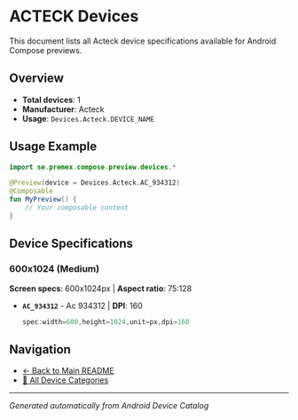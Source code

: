# ACTECK Devices

This document lists all Acteck device specifications available for Android Compose previews.

## Overview

- **Total devices**: 1
- **Manufacturer**: Acteck
- **Usage**: `Devices.Acteck.DEVICE_NAME`

## Usage Example

```kotlin
import se.premex.compose.preview.devices.*

@Preview(device = Devices.Acteck.AC_934312)
@Composable
fun MyPreview() {
    // Your composable content
}
```

## Device Specifications

### 600x1024 (Medium)

**Screen specs**: 600x1024px | **Aspect ratio**: 75:128

- **`AC_934312`** - Ac 934312 | **DPI**: 160
  ```kotlin
  spec:width=600,height=1024,unit=px,dpi=160
  ```

## Navigation

- [← Back to Main README](../../README.md)
- [📱 All Device Categories](../README.md)

---
*Generated automatically from Android Device Catalog*
